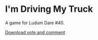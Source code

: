 # I'm Driving My Truck

A game for Ludum Dare #40.

[Download vote and comment](https://ldjam.com/events/ludum-dare/40/$55206)
